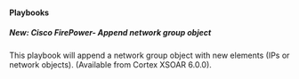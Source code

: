 
#### Playbooks
##### New: Cisco FirePower- Append network group object
This playbook will append a network group object with new elements (IPs or network objects). (Available from Cortex XSOAR 6.0.0).
